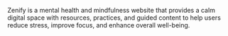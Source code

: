 Zenify is a mental health and mindfulness website that provides a calm digital space with resources, practices, and guided content to help users reduce stress, improve focus, and enhance overall well-being.
